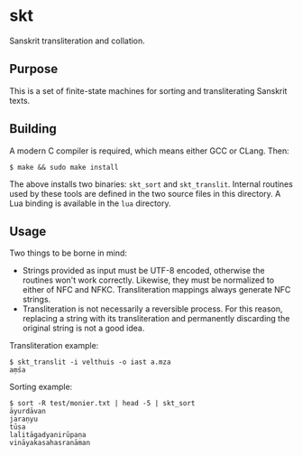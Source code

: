 # skt

Sanskrit transliteration and collation.


## Purpose

This is a set of finite-state machines for sorting and transliterating Sanskrit
texts.


## Building

A modern C compiler is required, which means either GCC or CLang. Then:

    $ make && sudo make install

The above installs two binaries: `skt_sort` and `skt_translit`. Internal
routines used by these tools are defined in the two source files in this
directory. A Lua binding is available in the `lua` directory.


## Usage

Two things to be borne in mind:

* Strings provided as input must be UTF-8 encoded, otherwise the routines won't
  work correctly. Likewise, they must be normalized to either of NFC and NFKC.
  Transliteration mappings always generate NFC strings.
* Transliteration is not necessarily a reversible process. For this reason,
  replacing a string with its transliteration and permanently discarding the
  original string is not a good idea.

Transliteration example:

    $ skt_translit -i velthuis -o iast a.mza
    aṃśa

Sorting example:

    $ sort -R test/monier.txt | head -5 | skt_sort
    āyurdāvan
    jaraṇyu
    tūṣa
    lalitāgadyanirūpaṇa
    vināyakasahasranāman
